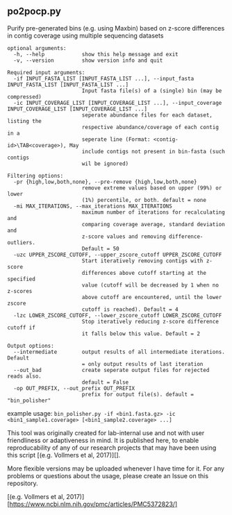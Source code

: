 ## po2pocp.py
Purify pre-generated bins (e.g. using Maxbin) based on z-score differences in contig coverage using multiple sequencing datasets 

````
optional arguments:
  -h, --help            show this help message and exit
  -v, --version         show version info and quit

Required input arguments:
  -if INPUT_FASTA_LIST [INPUT_FASTA_LIST ...], --input_fasta INPUT_FASTA_LIST [INPUT_FASTA_LIST ...]
                        Input fasta file(s) of a (single) bin (may be compressed)
  -ic INPUT_COVERAGE_LIST [INPUT_COVERAGE_LIST ...], --input_coverage INPUT_COVERAGE_LIST [INPUT_COVERAGE_LIST ...]
                        seperate abundance files for each dataset, listing the
                        respective abundance/coverage of each contig in a
                        seperate line (Format: <contig-id>\TAB<coverage>), May
                        include contigs not present in bin-fasta (such contigs
                        wil be ignored)

Filtering options:
  -pr {high,low,both,none}, --pre-remove {high,low,both,none}
                        remove extreme values based on upper (99%) or lower
                        (1%) percentile, or both. default = none
  -mi MAX_ITERATIONS, --max_iterations MAX_ITERATIONS
                        maximum number of iterations for recalculating and
                        comparing coverage average, standard deviation and
                        z-score values and removing difference-outliers.
                        Default = 50
  -uzc UPPER_ZSCORE_CUTOFF, --upper_zscore_cutoff UPPER_ZSCORE_CUTOFF
                        Start iteratively removing contigs with z-score
                        differences above cutoff starting at the specified
                        value (cutoff will be decreased by 1 when no z-scores
                        above cutoff are encountered, until the lower zscore
                        cutoff is reached). Default = 4
  -lzc LOWER_ZSCORE_CUTOFF, --lower_zscore_cutoff LOWER_ZSCORE_CUTOFF
                        Stop iteratively reducing z-score difference cutoff if
                        it falls below this value. Default = 2

Output options:
  --intermediate        output results of all intermediate iterations. Default
                        = only output results of last iteration
  --out_bad             create seperate output files for rejected reads also.
                        default = False
  -op OUT_PREFIX, --out_prefix OUT_PREFIX
                        prefix for output file(s). default = "bin_polisher"
````

example usage: ```bin_polisher.py -if <bin1.fasta.gz> -ic <bin1_sample1.coverage> [<bin1_sample2.coverage> ...]```

This tool was originally created for lab-internal use and not with user friendliness or adaptiveness in mind. It is published here, to enable reproducability of any of our research projects that may have been using this script [(e.g. Vollmers et al, 2017)][].

More flexible versions may be uploaded whenever I have time for it. For any problems or questions about the usage, please create an Issue on this repository.

[(e.g. Vollmers et al, 2017)][https://www.ncbi.nlm.nih.gov/pmc/articles/PMC5372823/]

